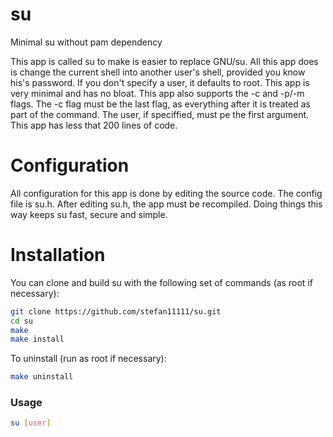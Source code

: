 # su
Minimal su without pam dependency

This app is called su to make is easier to replace GNU/su.
All this app does is change the current shell into another user's shell, provided you know his's password.
If you don't specify a user, it defaults to root.
This app is very minimal and has no bloat.
This app also supports the -c and -p/-m flags.
The -c flag must be the last flag, as everything after it is treated as part of the command.
The user, if speciffied, must pe the first argument.
This app has less that 200 lines of code.

# Configuration

All configuration for this app is done by editing the source code.
The config file is su.h.
After editing su.h, the app must be recompiled.
Doing things this way keeps su fast, secure and simple.

# Installation

You can clone and build su with the following set of commands (as root if necessary):

```sh
git clone https://github.com/stefan11111/su.git
cd su
make
make install
```

To uninstall (run as root if necessary):

```sh
make uninstall
```

### Usage

```sh
su [user]
```
